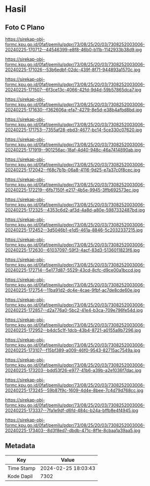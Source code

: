 # Hasil

## Foto C Plano

https://sirekap-obj-formc.kpu.go.id/0faf/pemilu/pdpr/73/08/25/20/03/7308252003006-20240225-170712--44546399-e8f8-46b0-b11b-1142933b38d9.jpg

https://sirekap-obj-formc.kpu.go.id/0faf/pemilu/pdpr/73/08/25/20/03/7308252003006-20240225-171026--53b6edbf-02dc-439f-8f71-944893a1570c.jpg

https://sirekap-obj-formc.kpu.go.id/0faf/pemilu/pdpr/73/08/25/20/03/7308252003006-20240225-171507--6f3ce13c-4066-42fd-9d4d-59b57865dca7.jpg

https://sirekap-obj-formc.kpu.go.id/0faf/pemilu/pdpr/73/08/25/20/03/7308252003006-20240225-171630--f362606a-efa7-4279-8e5d-e38b4afbd8bd.jpg

https://sirekap-obj-formc.kpu.go.id/0faf/pemilu/pdpr/73/08/25/20/03/7308252003006-20240225-171753--7355af28-ebd3-4677-bc14-5ce330c07620.jpg

https://sirekap-obj-formc.kpu.go.id/0faf/pemilu/pdpr/73/08/25/20/03/7308252003006-20240225-171919--901256ac-18af-4d40-948c-46a7414890ab.jpg

https://sirekap-obj-formc.kpu.go.id/0faf/pemilu/pdpr/73/08/25/20/03/7308252003006-20240225-172042--f68c7b1b-06a8-4116-9d25-e7a37c0f8cec.jpg

https://sirekap-obj-formc.kpu.go.id/0faf/pemilu/pdpr/73/08/25/20/03/7308252003006-20240225-172219--6fb7150f-e217-4b5e-9945-3ffb692573ec.jpg

https://sirekap-obj-formc.kpu.go.id/0faf/pemilu/pdpr/73/08/25/20/03/7308252003006-20240225-172325--4353c6d2-af3d-4a8d-a80e-5987332487bd.jpg

https://sirekap-obj-formc.kpu.go.id/0faf/pemilu/pdpr/73/08/25/20/03/7308252003006-20240225-172452--3d5046b1-e1d5-461a-8846-5c2032337215.jpg

https://sirekap-obj-formc.kpu.go.id/0faf/pemilu/pdpr/73/08/25/20/03/7308252003006-20240225-172630--61037097-59f3-4acf-83d3-5136011823f6.jpg

https://sirekap-obj-formc.kpu.go.id/0faf/pemilu/pdpr/73/08/25/20/03/7308252003006-20240225-172714--5e177d87-5529-43cd-8cfc-d9ce00a1bccd.jpg

https://sirekap-obj-formc.kpu.go.id/0faf/pemilu/pdpr/73/08/25/20/03/7308252003006-20240225-172754--11ba91d2-dc4e-4cae-9fbf-ac7de8cde60e.jpg

https://sirekap-obj-formc.kpu.go.id/0faf/pemilu/pdpr/73/08/25/20/03/7308252003006-20240225-172857--d2a776a0-5bc2-41e4-b3ca-709e796fe54d.jpg

https://sirekap-obj-formc.kpu.go.id/0faf/pemilu/pdpr/73/08/25/20/03/7308252003006-20240225-172952--b4dc5c1f-1dcb-43b4-8721-a0155a9b7296.jpg

https://sirekap-obj-formc.kpu.go.id/0faf/pemilu/pdpr/73/08/25/20/03/7308252003006-20240225-173107--f15bf389-a009-46f0-9543-82715ac7549a.jpg

https://sirekap-obj-formc.kpu.go.id/0faf/pemilu/pdpr/73/08/25/20/03/7308252003006-20240225-173203--bdd53f26-e977-41b6-a39b-a2e1036f7dac.jpg

https://sirekap-obj-formc.kpu.go.id/0faf/pemilu/pdpr/73/08/25/20/03/7308252003006-20240225-173245--59b87f9c-1609-4d4e-8bee-7c4d79d768cc.jpg

https://sirekap-obj-formc.kpu.go.id/0faf/pemilu/pdpr/73/08/25/20/03/7308252003006-20240225-173337--7fa1e9df-d6fd-484c-b24a-bffb8e4f4945.jpg

https://sirekap-obj-formc.kpu.go.id/0faf/pemilu/pdpr/73/08/25/20/03/7308252003006-20240225-173403--8d3f8ed7-dbdb-471c-8f1e-8cbaa1a39aa5.jpg


## Metadata

| Key        | Value               |
| ---------- | ------------------- |
| Time Stamp | 2024-02-25 18:03:43 |
| Kode Dapil | 7302                |




